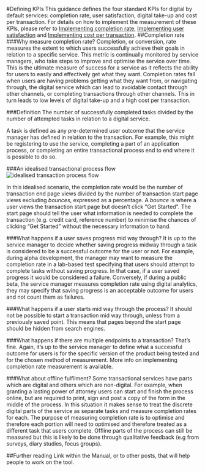 #Defining KPIs
This guidance defines the four standard KPIs for digital by default services: completion rate, user satisfaction, digital take-up and cost per transaction. For details on how to implement the measurement of these KPIs, please refer to [Implementing completion rate](), [Implementing user satisfaction]() and [Implementing cost per transaction]().
##Completion rate
###Why measure completion rate?
Completion, or conversion, rate measures the extent to which users successfully achieve their goals in relation to a specific service. This metric is continually monitored by service managers, who take steps to improve and optimise the service over time. This is the ultimate measure of success for a service as it reflects the ability for users to easily and effectively get what they want. Completion rates fall when users are having problems getting what they want from, or navigating through, the digital service which can lead to avoidable contact through other channels, or completing transactions through other channels. This in turn leads to low levels of digital take-up and a high cost per transaction.

###Definition
The number of successfully completed tasks divided by the number of attempted tasks in relation to a digital service.

A task is defined as any pre-determined user outcome that the service manager has defined in relation to the transaction. For example, this might be registering to use the service, completing a part of an application process, or completing an entire transactional process end to end where it is possible to do so.

###An idealised transactional process flow
![idealised transaction process flow](transaction-nodel.png)

In this idealised scenario, the completion rate would be the number of transaction end page views divided by the number of transaction start page views excluding _bounces_, expressed as a percentage. A _bounce_ is where a user views the transaction start page but doesn’t click "Get Started". The start page should tell the user what information is needed to complete the transaction (e.g. credit card, reference number) to minimise the chances of clicking “Get Started” without the necessary information to hand.

###What happens if a user saves progress mid way through?
It is up to the service manager to decide whether saving progress midway through a task is considered to be a successful outcome for the user or not. For example, during alpha development, the manager may want to measure the completion rate in a lab-based test  specifying that users should attempt to complete tasks without saving progress. In that case, if a user saved progress it would be considered a failure. Conversely, if during a public beta, the service manager measures completion rate using digital analytics, they may specify that saving progress is an acceptable outcome for users and not count them as failures.

###What happens if a user starts mid way through the process?
It should not be possible to start a transaction mid way through, unless from a previously saved point. This means that pages beyond the start page should be hidden from search engines.

###What happens if there are multiple endpoints to a transaction?
That’s fine. Again, it’s up to the service manager to define what a successful outcome for users is for the specific version of the product being tested and for the chosen method of measurement. More info on implementing completion rate measurement is available.

###What about offline fulfilment?
Some transactional services have parts which are digital and others which are non-digital. For example, when granting a lasting power of attorney users can start and finish the process online, but are required to print, sign and post a copy of the form in the middle of the process. In this situation it makes sense to treat the discrete digital parts of the service as separate tasks and measure completion rates for each. The purpose of measuring completion rate is to optimise and therefore each portion will need to optimised and therefore treated as a different task that users complete. Offline parts of the process can still be measured but this is likely to be done through qualitative feedback (e.g from surveys, diary studies, focus groups).

##Further reading
Link within the Manual, or to other posts, that will help people to work on the tool.